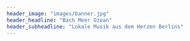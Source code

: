```yaml
---
header_image: "images/banner.jpg"
header_headline: "Bach Meer Ozean"
header_subheadline: "Lokale Musik aus dem Herzen Berlins"
---
```

